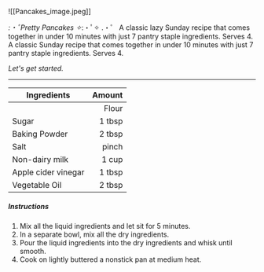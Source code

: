
![[Pancakes_image.jpeg]]

 *:・ﾟPretty Pancakes ✧*:・ﾟ✧ .・゜
A classic lazy Sunday recipe that comes together in under 10 minutes with just 7 pantry staple ingredients. Serves 4.
A classic Sunday recipe that comes together in under 10 minutes with just 7 pantry staple ingredients. Serves 4.

*Let's get started.*

***


| Ingredients              |             Amount        |
|--------------------------| -------------------------:|
	|Flour                 | 1 cup|
|Sugar | 1 tbsp|
|Baking Powder| 2 tbsp|
|Salt | pinch|
|Non-dairy milk| 1 cup|
|Apple cider vinegar | 1 tbsp|
|Vegetable Oil|2 tbsp|

##### Instructions 
1. Mix all the liquid ingredients and let sit for 5 minutes.
2. In a separate bowl, mix all the dry ingredients.
3. Pour the liquid ingredients into the dry ingredients and whisk until smooth. 
4. Cook on lightly buttered a nonstick pan at medium heat.
